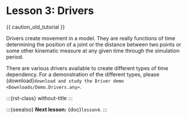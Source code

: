 # Lesson 3: Drivers

{{ caution_old_tutorial }}

Drivers create movement in a model. They are really functions of time
determining the position of a joint or the distance between two points
or some other kinematic measure at any given time through the simulation
period.

There are various drivers available to create different types of time
dependency. For a demonstration of the different types, please {download}`download and study the Driver demo <Downloads/Demo.Drivers.any>`.

:::{rst-class} without-title
:::

:::{seealso}
**Next lesson:** {doc}`lesson4`.
:::
